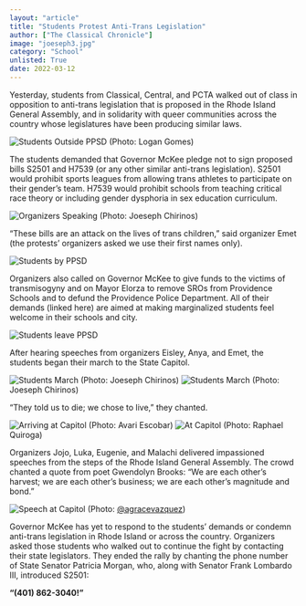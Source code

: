 ```yaml
---
layout: "article"
title: "Students Protest Anti-Trans Legislation"
author: ["The Classical Chronicle"]
image: "joeseph3.jpg"
category: "School"
unlisted: True
date: 2022-03-12
---
```


Yesterday, students from Classical, Central, and PCTA walked out of class in opposition to anti-trans legislation that is proposed in the Rhode Island General Assembly, and in solidarity with queer communities across the country whose legislatures have been producing similar laws.

![Students Outside PPSD](/assets/images/logan1.jpg)
<span>(Photo: Logan Gomes)</span>

The students demanded that Governor McKee pledge not to sign proposed bills S2501 and H7539 (or any other similar anti-trans legislation). S2501 would prohibit sports leagues from allowing trans athletes to participate on their gender’s team. H7539 would prohibit schools from teaching critical race theory or including gender dysphoria in sex education curriculum.

![Organizers Speaking](/assets/images/joeseph1.jpg)
<span>(Photo: Joeseph Chirinos)</span>

“These bills are an attack on the lives of trans children,” said organizer Emet (the protests’ organizers asked we use their first names only). 

![Students by PPSD](/assets/images/bigfile4.JPG)

Organizers also called on Governor McKee to give funds to the victims of transmisogyny and on Mayor Elorza to remove SROs from Providence Schools and to defund the Providence Police Department. All of their demands (linked here) are aimed at making marginalized students feel welcome in their schools and city.

![Students leave PPSD](/assets/images/bigfile9.JPG)

After hearing speeches from organizers Eisley, Anya, and Emet, the students began their march to the State Capitol.

![Students March](/assets/images/joeseph4.JPG)
<span>(Photo: Joeseph Chirinos)</span>
![Students March](/assets/images/joeseph5.JPG)
<span>(Photo: Joeseph Chirinos)</span>

“They told us to die; we chose to live,” they chanted.

![Arriving at Capitol](/assets/images/avariescobar2.jpg)
<span>(Photo: Avari Escobar)</span>
![At Capitol](/assets/images/raphaelquiroga1.jpg)
<span>(Photo: Raphael Quiroga)</span>

Organizers Jojo, Luka, Eugenie, and Malachi delivered impassioned speeches from the steps of the Rhode Island General Assembly. The crowd chanted a quote from poet Gwendolyn Brooks: “We are each other’s harvest; we are each other’s business; we are each other’s magnitude and bond.”

![Speech at Capitol](/assets/images/agracevazquez2.jpg)
<span>(Photo: [@agracevazquez](https://www.instagram.com/agracevazquez/))</span>

Governor McKee has yet to respond to the students’ demands or condemn anti-trans legislation in Rhode Island or across the country. Organizers asked those students who walked out to continue the fight by contacting their state legislators. They ended the rally by chanting the phone number of State Senator Patricia Morgan, who, along with Senator Frank Lombardo III, introduced S2501:

**“(401) 862-3040!”**
